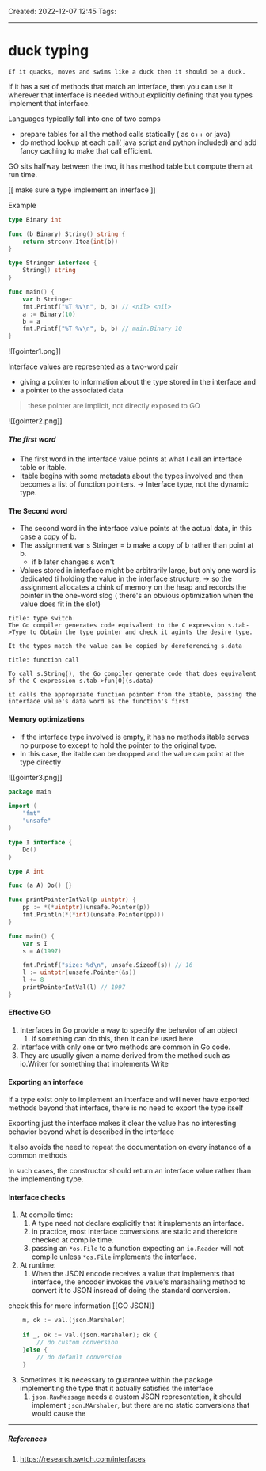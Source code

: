 Created: 2022-12-07 12:45
Tags: 
____

# duck typing 

```ad-quote
If it quacks, moves and swims like a duck then it should be a duck.
```

If it has a set of methods that match an interface, then you can use it wherever that interface is needed without explicitly defining that you types implement that interface.


Languages typically fall into one of two comps 
* prepare tables for all the method calls statically ( as c++ or java)
* do method lookup at each call( java script and python included) and add fancy caching to make that call efficient.

GO sits halfway between the two, it has method table but compute them at run time.

[[ make sure a type implement an interface ]]

Example 
```go 
type Binary int

func (b Binary) String() string {
	return strconv.Itoa(int(b))
}

type Stringer interface {
	String() string
}

func main() {
	var b Stringer
	fmt.Printf("%T %v\n", b, b) // <nil> <nil>
	a := Binary(10)
	b = a
	fmt.Printf("%T %v\n", b, b) // main.Binary 10
}

```

![[gointer1.png]]


Interface values are represented as a two-word pair 
*  giving a pointer to information about the type stored in the interface and 
* a pointer to the associated data

> these pointer are implicit, not directly exposed to GO


![[gointer2.png]]

##### The first word 
* The first word in the interface value points at what I call an interface table or itable.
* Itable begins with some metadata about the types involved and then becomes a list of function pointers.
	-> Interface type, not the dynamic type.


#### The Second word 
* The second word in the interface value points at the actual data, in this case a copy of b. 
* The assignment var s Stringer = b make a copy of b rather than point at b.
	* if b later changes s won't
* Values stored in interface might be arbitrarily large, but only one word is dedicated ti holding the value in the interface  structure, -> so the assignment allocates a chink of memory on the heap and records the pointer in the one-word slog ( there's an obvious optimization when the value does fit in the slot)

```ad-note 
title: type switch
The Go compiler generates code equivalent to the C expression s.tab->Type to Obtain the type pointer and check it agints the desire type.

It the types match the value can be copied by dereferencing s.data
```

```ad-note 
title: function call

To call s.String(), the Go compiler generate code that does equivalent of the C expression s.tab->fun[0](s.data)

it calls the appropriate function pointer from the itable, passing the interface value's data word as the function's first
```


#### Memory optimizations

* If the interface type involved is empty, it has no methods itable serves no purpose to except to hold the pointer to the original type.
* In this case, the itable can be dropped and the value can point at the type directly

![[gointer3.png]]


```go
package main

import (
	"fmt"
	"unsafe"
)

type I interface {
	Do()
}

type A int

func (a A) Do() {}

func printPointerIntVal(p uintptr) {
	pp := *(*uintptr)(unsafe.Pointer(p))
	fmt.Println(*(*int)(unsafe.Pointer(pp)))
}

func main() {
	var s I
	s = A(1997)

	fmt.Printf("size: %d\n", unsafe.Sizeof(s)) // 16
	l := uintptr(unsafe.Pointer(&s))
	l += 8
	printPointerIntVal(l) // 1997
}
```

#### Effective GO

1. Interfaces in Go provide a way to specify the behavior of an object
	1. if something can do this, then it can be used here
2. Interface with only one or two methods are common in Go code.
3. They are usually given a name derived from the method such as io.Writer for something that implements Write


#### Exporting an interface

If a type exist only to implement an interface and will never have exported methods beyond that interface, there is no need to export the type itself

Exporting just the interface makes it clear the value has no interesting behavior beyond  what is described in the interface

It also avoids the need to repeat the documentation on every instance of a common methods 

In such cases, the constructor should return an interface value rather than the implementing type.


#### Interface checks

1. At compile time:
	1. A type need not declare explicitly that it implements an interface.
	2. in practice, most interface conversions are static and therefore checked at compile time.
	3. passing an `*os.File` to a function expecting an `io.Reader` will not compile unless `*os.File` implements the interface.
2. At runtime:
	1. When the JSON encode receives a value that implements that interface, the encoder invokes the value's marashaling method to convert it to JSON insread of doing the standard conversion.

check this for more information [[GO JSON]]

```go
	m, ok := val.(json.Marshaler)
	
	if _, ok := val.(json.Marshaler); ok {
		// do custom conversion
	}else {
		// do default conversion
	}
```
3. Sometimes it is necessary to guarantee  within the package implementing the type that it actually satisfies the interface
	1. `json.RawMessage` needs a custom JSON representation, it should implement `json.MArshaler`, but there are no static conversions that would cause the 
_____
##### References
1. https://research.swtch.com/interfaces


